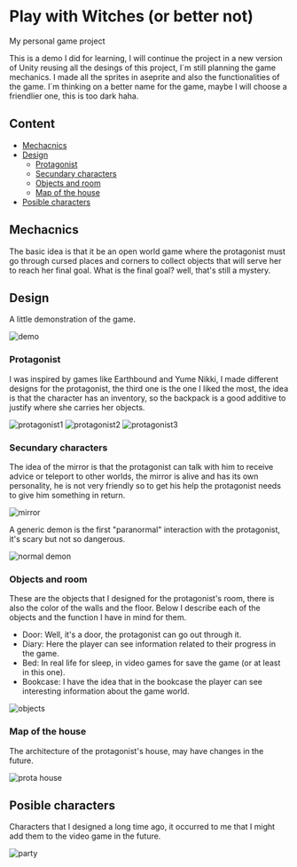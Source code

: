 # Play with Witches (or better not)
My personal game project

This is a demo I did for learning, I will continue the project in a new version of Unity reusing all the desings of this project, I´m still planning the game mechanics.
I made all the sprites in aseprite and also the functionalities of the game. I´m thinking on a better name for the game, maybe I will choose a friendlier one, this is too dark haha.

## Content

- [Mechacnics](#mechacnics)
- [Design](#design)
    - [Protagonist](#protagonist)
    - [Secundary characters](#secundary-characters)
    - [Objects and room](#objects-and-room)
    - [Map of the house](#map-of-the-house)
- [Posible characters](#posible-characters)

## Mechacnics
The basic idea is that it be an open world game where the protagonist must go through cursed places and corners to collect objects that will serve her to reach her final goal.
What is the final goal? well, that's still a mystery.

## Design
A little demonstration of the game.

![demo](img/demo.gif)

### Protagonist
I was inspired by games like Earthbound and Yume Nikki, I made different designs for the protagonist, the third one is the one I liked the most, the idea is that the character has an inventory, so the backpack is a good additive to justify where she carries her objects.

![protagonist1](img/Prota.gif) ![protagonist2](img/Prota2.gif) ![protagonist3](img/Prota3.gif)

### Secundary characters
The idea of the mirror is that the protagonist can talk with him to receive advice or teleport to other worlds, the mirror is alive and has its own personality, he is not very friendly so to get his help the protagonist needs to give him something in return.

![mirror](img/Mirror.png)

A generic demon is the first "paranormal" interaction with the protagonist, it's scary but not so dangerous.

![normal demon](img/NormalDemon.png)

### Objects and room
These are the objects that I designed for the protagonist's room, there is also the color of the walls and the floor.
Below I describe each of the objects and the function I have in mind for them.
- Door: Well, it's a door, the protagonist can go out through it.
- Diary: Here the player can see information related to their progress in the game.
- Bed: In real life for sleep, in video games for save the game (or at least in this one).
- Bookcase: I have the idea that in the bookcase the player can see interesting information about the game world.

![objects](img/Objects.png)

### Map of the house
The architecture of the protagonist's house, may have changes in the future.

![prota house](img/ProtaHouse.png)

## Posible characters
Characters that I designed a long time ago, it occurred to me that I might add them to the video game in the future.

![party](img/party.png)
